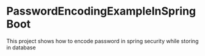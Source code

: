 # PasswordEncodingExampleInSpringBoot
This project shows how to encode password in spring security while storing in database
